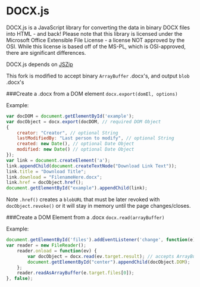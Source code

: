 DOCX.js
=======

DOCX.js is a JavaScript library for converting the data in binary DOCX files into HTML - and back! Please note that this library is licensed under the Microsoft Office Extensible File License - a license NOT approved by the OSI. While this license is based off of the MS-PL, which is OSI-approved, there are significant differences.

DOCX.js depends on [JSZip](https://github.com/Stuk/jszip)

This fork is modified to accept binary `ArrayBuffer` .docx's, and output `blob` .docx's

###Create a .docx from a DOM element
`docx.export(domEl, options)`

Example:
```javascript
var docDOM = document.getElementById('example');
var docObject = docx.export(docDOM, // required DOM Object
{
	creator: "Creator", // optional String
	lastModifiedBy: "Last person to modify", // optional String
	created: new Date(), // optional Date Object
	modified: new Date() // optional Date Object
});
var link = document.createElement('a');
link.appendChild(document.createTextNode("Download Link Text"));
link.title = "Download Title";
link.download = "FilenameHere.docx";
link.href = docObject.href();
document.getElementById("example").appendChild(link);
```
Note `.href()` creates a `blobURL` that must be later revoked with `docObject.revoke()` or it will stay in memory until the page changes/closes.


###Create a DOM Element from a .docx
`docx.read(arrayBuffer)`

Example:
```javascript
document.getElementById('files').addEventListener('change', function(e){
var reader = new FileReader();
	reader.onload = function(ev) {
		var docObject = docx.read(ev.target.result); // accepts ArrayBuffers
		document.getElementById("center").appendChild(docObject.DOM);
	};
	reader.readAsArrayBuffer(e.target.files[0]);
}, false);
```
